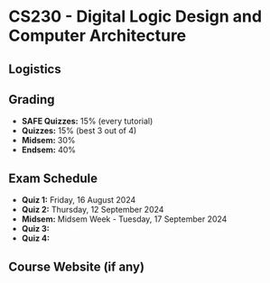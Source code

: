 # CS230 - Digital Logic Design and Computer Architecture

## Logistics

## Grading

- **SAFE Quizzes:** 15% (every tutorial)
- **Quizzes:** 15% (best 3 out of 4)
- **Midsem:** 30%
- **Endsem:** 40%

## Exam Schedule

- **Quiz 1:** Friday, 16 August 2024
- **Quiz 2:** Thursday, 12 September 2024
- **Midsem:** Midsem Week - Tuesday, 17 September 2024
- **Quiz 3:**
- **Quiz 4:**

## Course Website (if any)
